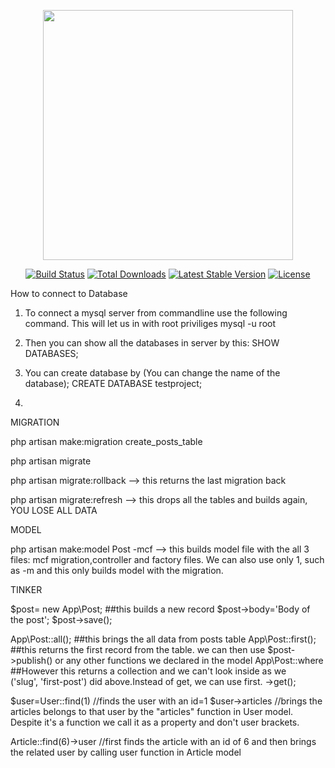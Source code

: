 <p align="center"><img src="https://res.cloudinary.com/dtfbvvkyp/image/upload/v1566331377/laravel-logolockup-cmyk-red.svg" width="400"></p>

<p align="center">
<a href="https://travis-ci.org/laravel/framework"><img src="https://travis-ci.org/laravel/framework.svg" alt="Build Status"></a>
<a href="https://packagist.org/packages/laravel/framework"><img src="https://poser.pugx.org/laravel/framework/d/total.svg" alt="Total Downloads"></a>
<a href="https://packagist.org/packages/laravel/framework"><img src="https://poser.pugx.org/laravel/framework/v/stable.svg" alt="Latest Stable Version"></a>
<a href="https://packagist.org/packages/laravel/framework"><img src="https://poser.pugx.org/laravel/framework/license.svg" alt="License"></a>
</p>

How to connect to Database
1. To connect a mysql server from commandline use the following command.
	This will let us in with root priviliges
	mysql -u root

2. Then you can show all the databases in server by this:
	SHOW DATABASES;

3. You can create database by (You can change the name of the database);
	CREATE DATABASE testproject;

4.


MIGRATION

php artisan make:migration create_posts_table

php artisan migrate  

php artisan migrate:rollback --> this returns the last migration back

php artisan migrate:refresh --> this drops all the tables and builds again, YOU LOSE ALL DATA

MODEL 

php artisan make:model Post -mcf --> this builds model file with the all 3 files: mcf migration,controller and factory files. We can also use only 1, such as -m and this only builds model with the migration.


TINKER

$post= new App\Post;   				##this builds a new record
$post->body='Body of the post';
$post->save();

App\Post::all();  					##this brings the all data from posts table 
App\Post::first();					##this returns the first record from the table. we can then use $post->publish() or 									any other functions we declared in the model
App\Post::where						##However this returns a collection and we can't look inside as we 	
		('slug', 'first-post')		did above.Instead of get, we can use first. 
		->get();																

$user=User::find(1) //finds the user with an id=1
$user->articles  //brings the articles belongs to that user by the "articles" function in User model. Despite it's a function we call it as a property and don't user brackets. 

Article::find(6)->user  //first finds the article with an id of 6 and then brings the related user by calling user function in Article model

